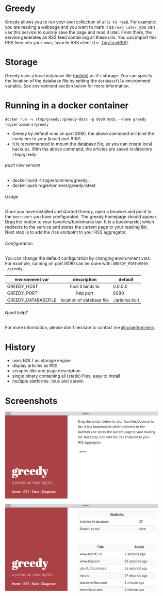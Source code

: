 # Greedy
Greedy allows you to run your own collection of `urls to read`. For example: you are reading a webpage and you want to mark it as `read later`, you can use this service to quickly save the page and read it later. From there, the service generates an RSS feed containing all these urls. You can import this RSS feed into your own, favorite RSS client (f.e. [TinyTinyRSS](https://tt-rss.org "TinyTinyRSS")).

# Storage
Greedy uses a local database file ([boltdb](https://github.com/boltdb/bolt)) as it's storage. You can specify the location of the database file by setting the `databasefile` environment variable. See environment section below for more information.

# Running in a docker container
`docker run -v /tmp/greedy:/greedy-data -p 8080:9001 --name greedy rogierlommers/greedy`

- Greedy by default runs on port 8080, the above command will bind the container to your (local) port 9001
- It is recommended to mount the database file, so you can create local backups. With the above command, the articles are saved in directory `/tmp/greedy`

###### push new version
- docker build -t rogierlommers/greedy .
- docker push rogierlommers/greedy:latest

###### Usage
Once you have installed and started Greedy, open a browser and point to the `host:port` you have configurated. The greedy homepage should appear. Drag the button to your favorites/bookmarks bar. It is a bookmarklet which redirects to the service and stores the current page to your reading list. Next step is to add the /rss endpoint to your RSS aggregator.

###### Configuration
You can change the default configuration by changing environment vars. For example, running on port 9090 can be done with: `GREEDY_PORT=9090 ./greedy`.

| environment var     | description               | default           |
| --------------------|:-------------------------:| ------------------|
| GREEDY_HOST         | host it binds to          | 0.0.0.0           |
| GREEDY_PORT         | http port                 | 8080              |
| GREEDY_DATABASEFILE | location of database file | ./articles.bolt   |

###### Need help?
For more information, please don't hesitate to contact me [@rogierlommers](https://twitter.com/rogierlommers).

# History
- uses BOLT as storage engine
- display articles as RSS
- scrapes title and page description
- single binary containing all (static) files, easy to install
- multiple platforms: linux and darwin

# Screenshots
![home page](./docs/gui-01.png)

![stats page](./docs/gui-02.png)
